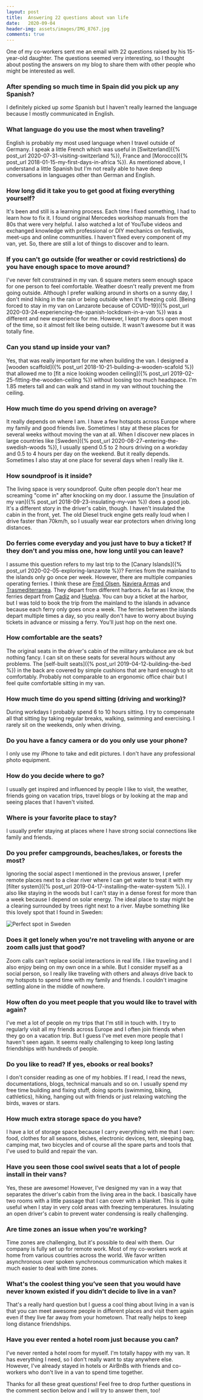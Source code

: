 ```yaml
---
layout: post
title:  Answering 22 questions about van life
date:   2020-09-04
header-img: assets/images/IMG_8767.jpg
comments: true
---
```


One of my co-workers sent me an email with 22 questions raised by his 15-year-old daughter. The questions seemed very interesting, so I thought about posting the answers on my blog to share them with other people who might be interested as well.

### After spending so much time in Spain did you pick up any Spanish?

I definitely picked up *some* Spanish but I haven't really learned the language because I mostly communicated in English.

### What language do you use the most when traveling?

English is probably my most used language when I travel outside of Germany. I speak a little French which was useful in [Switzerland]({% post_url 2020-07-31-visiting-switzerland %}), France and [Morocco]({% post_url 2018-01-15-my-first-days-in-africa %}). As mentioned above, I understand a little Spanish but I'm not really able to have deep conversations in languages other than German and English.

### How long did it take you to get good at fixing everything yourself?

It's been and still is a learning process. Each time I fixed something, I had to learn how to fix it. I found original Mercedes workshop manuals from the 80s that were very helpful. I also watched a lot of YouTube videos and exchanged knowledge with professional or DIY mechanics on festivals, meet-ups and online communities. I haven't fixed every component of my van, yet. So, there are still a lot of things to discover and to learn.

### If you can't go outside (for weather or covid restrictions) do you have enough space to move around?

I've never felt constrained in my van. 6 square meters seem enough space for one person to feel comfortable. Weather doesn't really prevent me from going outside. Although I prefer walking around in shorts on a sunny day, I don't mind hiking in the rain or being outside when it's freezing cold. [Being forced to stay in my van on Lanzarote because of COVID-19]({% post_url 2020-03-24-experiencing-the-spanish-lockdown-in-a-van %}) was a different and new experience for me. However, I kept my doors open most of the time, so it almost felt like being outside. It wasn't awesome but it was totally fine.

### Can you stand up inside your van?

Yes, that was really important for me when building the van. I designed a [wooden scaffold]({% post_url 2018-10-21-building-a-wooden-scafold %}) that allowed me to [fit a nice looking wooden ceiling]({% post_url 2019-02-25-fitting-the-wooden-ceiling %}) without loosing too much headspace. I'm 1.85 meters tall and can walk and stand in my van without touching the ceiling.

### How much time do you spend driving on average?

It really depends on where I am. I have a few hotspots across Europe where my family and good friends live. Sometimes I stay at these places for several weeks without moving the van at all. When I discover new places in large countries like [Sweden]({% post_url 2020-08-27-entering-the-swedish-woods %}), I usually spend 0.5 to 2 hours driving on a workday and 0.5 to 4 hours per day on the weekend. But it really depends. Sometimes I also stay at one place for several days when I really like it.

### How soundproof is it inside?

The living space is very soundproof. Quite often people don't hear me screaming "come in" after knocking on my door. I assume the [insulation of my van]({% post_url 2018-09-23-insulating-my-van %}) does a good job. It's a different story in the driver's cabin, though. I haven't insulated the cabin in the front, yet. The old Diesel truck engine gets really loud when I drive faster than 70km/h, so I usually wear ear protectors when driving long distances.

### Do ferries come everyday and you just have to buy a ticket? If they don't and you miss one, how long until you can leave?

I assume this question refers to my last trip to the [Canary Islands]({% post_url 2020-02-05-exploring-lanzarote %})? Ferries from the mainland to the islands only go once per week. However, there are multiple companies operating ferries. I think these are [Fred Olsen](https://www.fredolsen.es/en), [Naviera Armas](https://www.navieraarmas.com/) and [Trasmediterranea](http://www.trasmediterranea.es/en/). They depart from different harbors. As far as I know, the ferries depart from [Cadiz](https://www.google.com/maps/place/C%C3%A1diz,+Spain/) and [Huelva](https://www.google.com/maps/place/Huelva,+Spain/). You can buy a ticket at the harbor, but I was told to book the trip from the mainland to the islands in advance because each ferry only goes once a week. The ferries between the islands depart multiple times a day, so you really don't have to worry about buying tickets in advance or missing a ferry. You'll just hop on the next one.

### How comfortable are the seats?

The original seats in the driver's cabin of the military ambulance are ok but nothing fancy. I can sit on these seats for several hours without any problems. The [self-built seats]({% post_url 2019-04-12-building-the-bed %}) in the back are covered by simple cushions that are hard enough to sit comfortably. Probably not comparable to an ergonomic office chair but I feel quite comfortable sitting in my van.

### How much time do you spend sitting (driving and working)?

During workdays I probably spend 6 to 10 hours sitting. I try to compensate all that sitting by taking regular breaks, walking, swimming and exercising. I rarely sit on the weekends, only when driving.

### Do you have a fancy camera or do you only use your phone?

I only use my iPhone to take and edit pictures. I don't have any professional photo equipment.

### How do you decide where to go?

I usually get inspired and influenced by people I like to visit, the weather, friends going on vacation trips, travel blogs or by looking at the map and seeing places that I haven't visited.

### Where is your favorite place to stay?

I usually prefer staying at places where I have strong social connections like family and friends.

### Do you prefer campgrounds, beaches/lakes, or forests the most?

Ignoring the social aspect I mentioned in the previous answer, I prefer remote places next to a clear river where I can get water to treat it with my [filter system]({% post_url 2019-04-17-installing-the-water-system %}). I also like staying in the woods but I can't stay in a dense forest for more than a week because I depend on solar energy. The ideal place to stay might be a clearing surrounded by trees right next to a river. Maybe something like this lovely spot that I found in Sweden:

![Perfect spot in Sweden](/assets/images/IMG_9384.jpg)

### Does it get lonely when you're not traveling with anyone or are zoom calls just that good?

Zoom calls can't replace social interactions in real life. I like traveling and I also enjoy being on my own once in a while. But I consider myself as a social person, so I really like traveling with others and always drive back to my hotspots to spend time with my family and friends. I couldn't imagine settling alone in the middle of nowhere.

### How often do you meet people that you would like to travel with again?

I've met a lot of people on my trips that I'm still in touch with. I try to regularly visit all my friends across Europe and I often join friends when they go on a vacation trip. But I guess I've met even more people that I haven't seen again. It seems really challenging to keep long lasting friendships with hundreds of people.

### Do you like to read? If yes, ebooks or real books?

I don't consider reading as one of my hobbies. If I read, I read the news, documentations, blogs, technical manuals and so on. I usually spend my free time building and fixing stuff, doing sports (swimming, biking, cathletics), hiking, hanging out with friends or just relaxing watching the birds, waves or stars.

### How much extra storage space do you have?

I have a lot of storage space because I carry everything with me that I own: food, clothes for all seasons, dishes, electronic devices, tent, sleeping bag, camping mat, two bicycles and of course all the spare parts and tools that I've used to build and repair the van.

### Have you seen those cool swivel seats that a lot of people install in their vans?

Yes, these are awesome! However, I've designed my van in a way that separates the driver's cabin from the living area in the back. I basically have two rooms with a little passage that I can cover with a blanket. This is quite useful when I stay in very cold areas with freezing temperatures. Insulating an open driver's cabin to prevent water condensing is really challenging.

### Are time zones an issue when you're working?

Time zones are challenging, but it's possible to deal with them. Our company is fully set up for remote work. Most of my co-workers work at home from various countries across the world. We favor written asynchronous over spoken synchronous communication which makes it much easier to deal with time zones.

### What's the coolest thing you’ve seen that you would have never known existed if you didn't decide to live in a van?

That's a really hard question but I guess a cool thing about living in a van is that you can meet awesome people in different places and visit them again even if they live far away from your hometown. That really helps to keep long distance friendships.

### Have you ever rented a hotel room just because you can?

I've never rented a hotel room for myself. I'm totally happy with my van. It has everything I need, so I don't really want to stay anywhere else. However, I've already stayed in hotels or AirBnBs with friends and co-workers who don't live in a van to spend time together.

Thanks for all these great questions! Feel free to drop further questions in the comment section below and I will try to answer them, too!

